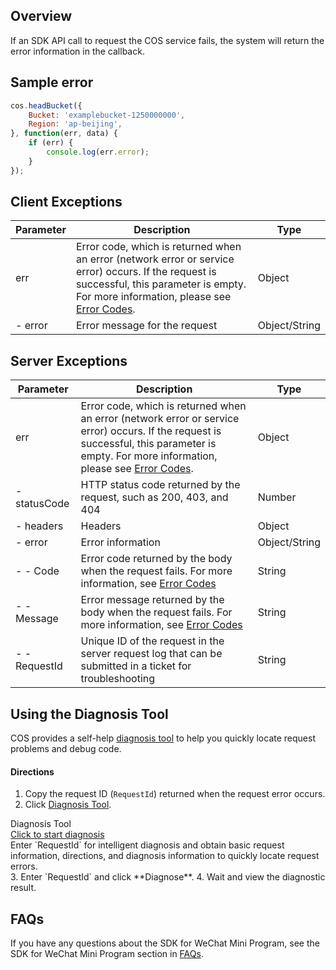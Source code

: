 ## Overview

If an SDK API call to request the COS service fails, the system will return the error information in the callback.

## Sample error

```js
cos.headBucket({
    Bucket: 'examplebucket-1250000000',
    Region: 'ap-beijing',
}, function(err, data) {
    if (err) {
        console.log(err.error);
    }
});
```

## Client Exceptions

| Parameter | Description | Type |
| ------- | ------------------------------------------------------------ | ------------- |
| err | Error code, which is returned when an error (network error or service error) occurs. If the request is successful, this parameter is empty. For more information, please see [Error Codes](https://intl.cloud.tencent.com/document/product/436/7730). | Object |
| - error | Error message for the request | Object/String |

## Server Exceptions

| Parameter | Description | Type |
| ------------- | ------------------------------------------------------------ | ------------- |
| err | Error code, which is returned when an error (network error or service error) occurs. If the request is successful, this parameter is empty. For more information, please see [Error Codes](https://intl.cloud.tencent.com/document/product/436/7730). | Object |
| - statusCode | HTTP status code returned by the request, such as 200, 403, and 404 | Number |
| - headers | Headers | Object |
| - error | Error information | Object/String |
| - - Code | Error code returned by the body when the request fails. For more information, see [Error Codes](https://intl.cloud.tencent.com/document/product/436/7730) | String |
| - - Message | Error message returned by the body when the request fails. For more information, see [Error Codes](https://intl.cloud.tencent.com/document/product/436/7730) | String |
| - - RequestId | Unique ID of the request in the server request log that can be submitted in a ticket for troubleshooting | String |


## Using the Diagnosis Tool

COS provides a self-help [diagnosis tool](https://console.cloud.tencent.com/cos5/diagnose) to help you quickly locate request problems and debug code.

#### Directions
1. Copy the request ID (`RequestId`) returned when the request error occurs.
2. Click [Diagnosis Tool](https://console.cloud.tencent.com/cos5/diagnose).
<div class="rno-api-explorer">
    <div class="rno-api-explorer-inner">
        <div class="rno-api-explorer-hd">
            <div class="rno-api-explorer-title">
                Diagnosis Tool
            </div>
            <a href="https://console.cloud.tencent.com/cos5/diagnose" class="rno-api-explorer-btn" hotrep="doc.api.explorerbtn" target="_blank"><i class="rno-icon-explorer"></i>Click to start diagnosis</a>
        </div>
        <div class="rno-api-explorer-body">
            <div class="rno-api-explorer-cont">
                Enter `RequestId` for intelligent diagnosis and obtain basic request information, directions, and diagnosis information to quickly locate request errors.
            </div>
        </div>
    </div>
</div>
3. Enter `RequestId` and click **Diagnose**.
4. Wait and view the diagnostic result.


## FAQs

If you have any questions about the SDK for WeChat Mini Program, see the SDK for WeChat Mini Program section in [FAQs](https://intl.cloud.tencent.com/document/product/436/38958).

